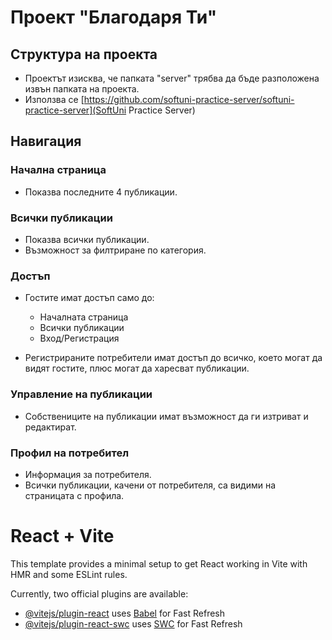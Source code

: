 # Проект "Благодаря Ти"

## Структура на проекта

- Проектът изисква, че папката "server" трябва да бъде разположена извън папката на проекта.
- Използва се [https://github.com/softuni-practice-server/softuni-practice-server](SoftUni Practice Server)

## Навигация

### Начална страница
- Показва последните 4 публикации.

### Всички публикации
- Показва всички публикации.
- Възможност за филтриране по категория.

### Достъп
- Гостите имат достъп само до:
  - Началната страница
  - Всички публикации
  - Вход/Регистрация

- Регистрираните потребители имат достъп до всичко, което могат да видят гостите, плюс могат да харесват публикации.

### Управление на публикации
- Собствениците на публикации имат възможност да ги изтриват и редактират.

### Профил на потребител
- Информация за потребителя.
- Всички публикации, качени от потребителя, са видими на страницата с профила.



# React + Vite

This template provides a minimal setup to get React working in Vite with HMR and some ESLint rules.

Currently, two official plugins are available:

- [@vitejs/plugin-react](https://github.com/vitejs/vite-plugin-react/blob/main/packages/plugin-react/README.md) uses [Babel](https://babeljs.io/) for Fast Refresh
- [@vitejs/plugin-react-swc](https://github.com/vitejs/vite-plugin-react-swc) uses [SWC](https://swc.rs/) for Fast Refresh
